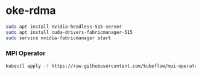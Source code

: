 # oke-rdma


```sh
sudo apt install nvidia-headless-515-server
sudo apt install cuda-drivers-fabricmanager-515
sudo service nvidia-fabricmanager start
```

### MPI Operator
```sh
kubectl apply -f https://raw.githubusercontent.com/kubeflow/mpi-operator/master/deploy/v2beta1/mpi-operator.yaml
```
